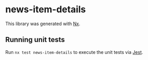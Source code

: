 # news-item-details

This library was generated with [Nx](https://nx.dev).

## Running unit tests

Run `nx test news-item-details` to execute the unit tests via [Jest](https://jestjs.io).
